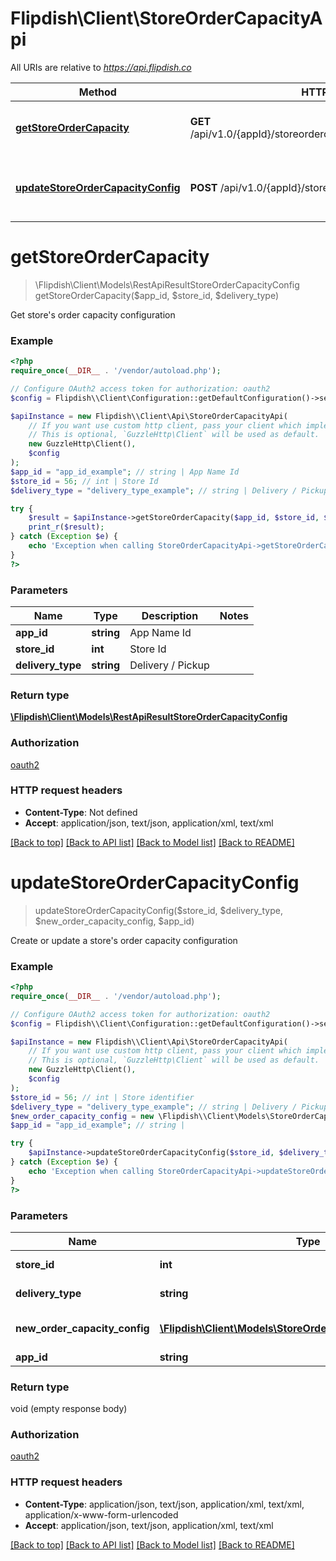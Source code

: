 # Flipdish\\Client\StoreOrderCapacityApi

All URIs are relative to *https://api.flipdish.co*

Method | HTTP request | Description
------------- | ------------- | -------------
[**getStoreOrderCapacity**](StoreOrderCapacityApi.md#getStoreOrderCapacity) | **GET** /api/v1.0/{appId}/storeordercapacity/{storeId}/{deliveryType} | Get store&#39;s order capacity configuration
[**updateStoreOrderCapacityConfig**](StoreOrderCapacityApi.md#updateStoreOrderCapacityConfig) | **POST** /api/v1.0/{appId}/storeordercapacity/{storeId} | Create or update a store&#39;s order capacity configuration


# **getStoreOrderCapacity**
> \Flipdish\\Client\Models\RestApiResultStoreOrderCapacityConfig getStoreOrderCapacity($app_id, $store_id, $delivery_type)

Get store's order capacity configuration

### Example
```php
<?php
require_once(__DIR__ . '/vendor/autoload.php');

// Configure OAuth2 access token for authorization: oauth2
$config = Flipdish\\Client\Configuration::getDefaultConfiguration()->setAccessToken('YOUR_ACCESS_TOKEN');

$apiInstance = new Flipdish\\Client\Api\StoreOrderCapacityApi(
    // If you want use custom http client, pass your client which implements `GuzzleHttp\ClientInterface`.
    // This is optional, `GuzzleHttp\Client` will be used as default.
    new GuzzleHttp\Client(),
    $config
);
$app_id = "app_id_example"; // string | App Name Id
$store_id = 56; // int | Store Id
$delivery_type = "delivery_type_example"; // string | Delivery / Pickup

try {
    $result = $apiInstance->getStoreOrderCapacity($app_id, $store_id, $delivery_type);
    print_r($result);
} catch (Exception $e) {
    echo 'Exception when calling StoreOrderCapacityApi->getStoreOrderCapacity: ', $e->getMessage(), PHP_EOL;
}
?>
```

### Parameters

Name | Type | Description  | Notes
------------- | ------------- | ------------- | -------------
 **app_id** | **string**| App Name Id |
 **store_id** | **int**| Store Id |
 **delivery_type** | **string**| Delivery / Pickup |

### Return type

[**\Flipdish\\Client\Models\RestApiResultStoreOrderCapacityConfig**](../Model/RestApiResultStoreOrderCapacityConfig.md)

### Authorization

[oauth2](../../README.md#oauth2)

### HTTP request headers

 - **Content-Type**: Not defined
 - **Accept**: application/json, text/json, application/xml, text/xml

[[Back to top]](#) [[Back to API list]](../../README.md#documentation-for-api-endpoints) [[Back to Model list]](../../README.md#documentation-for-models) [[Back to README]](../../README.md)

# **updateStoreOrderCapacityConfig**
> updateStoreOrderCapacityConfig($store_id, $delivery_type, $new_order_capacity_config, $app_id)

Create or update a store's order capacity configuration

### Example
```php
<?php
require_once(__DIR__ . '/vendor/autoload.php');

// Configure OAuth2 access token for authorization: oauth2
$config = Flipdish\\Client\Configuration::getDefaultConfiguration()->setAccessToken('YOUR_ACCESS_TOKEN');

$apiInstance = new Flipdish\\Client\Api\StoreOrderCapacityApi(
    // If you want use custom http client, pass your client which implements `GuzzleHttp\ClientInterface`.
    // This is optional, `GuzzleHttp\Client` will be used as default.
    new GuzzleHttp\Client(),
    $config
);
$store_id = 56; // int | Store identifier
$delivery_type = "delivery_type_example"; // string | Delivery / Pickup
$new_order_capacity_config = new \Flipdish\\Client\Models\StoreOrderCapacityConfigEditModel(); // \Flipdish\\Client\Models\StoreOrderCapacityConfigEditModel | new order capacity configuration
$app_id = "app_id_example"; // string | 

try {
    $apiInstance->updateStoreOrderCapacityConfig($store_id, $delivery_type, $new_order_capacity_config, $app_id);
} catch (Exception $e) {
    echo 'Exception when calling StoreOrderCapacityApi->updateStoreOrderCapacityConfig: ', $e->getMessage(), PHP_EOL;
}
?>
```

### Parameters

Name | Type | Description  | Notes
------------- | ------------- | ------------- | -------------
 **store_id** | **int**| Store identifier |
 **delivery_type** | **string**| Delivery / Pickup |
 **new_order_capacity_config** | [**\Flipdish\\Client\Models\StoreOrderCapacityConfigEditModel**](../Model/StoreOrderCapacityConfigEditModel.md)| new order capacity configuration |
 **app_id** | **string**|  |

### Return type

void (empty response body)

### Authorization

[oauth2](../../README.md#oauth2)

### HTTP request headers

 - **Content-Type**: application/json, text/json, application/xml, text/xml, application/x-www-form-urlencoded
 - **Accept**: application/json, text/json, application/xml, text/xml

[[Back to top]](#) [[Back to API list]](../../README.md#documentation-for-api-endpoints) [[Back to Model list]](../../README.md#documentation-for-models) [[Back to README]](../../README.md)

